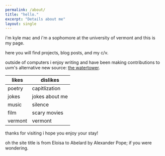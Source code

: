 ```yaml
---
permalink: /about/
title: "hello."
excerpt: "Details about me"
layout: single
---
```

 

i'm kyle mac and i'm a sophomore at the university of vermont and this is my page. 

here you will find projects, blog posts, and my c/v.

outside of computers i enjoy writing and have been making contributions to uvm's alternative new source: [the watertower](http://thewatertowernews.tumblr.com/).

| likes 	| dislikes		|
| --------- | ------------- |
| poetry    | capitlization |
| jokes     | jokes about me |
| music     |  silence      |
| film		| scary movies	|
| vermont   | vermont 	|

thanks for visiting i hope you enjoy your stay!

oh the site title is from Eloisa to Abelard by Alexander Pope; if you were wondering.





